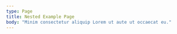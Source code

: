 ```yaml
---
type: Page
title: Nested Example Page
body: "Minim consectetur aliquip Lorem ut aute ut occaecat eu."
---
```

